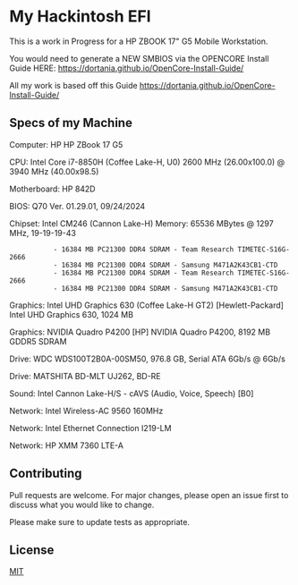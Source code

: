 # My Hackintosh EFI

This is a work in Progress for a HP ZBOOK 17" G5 Mobile Workstation. 

You would need to generate a NEW SMBIOS via the OPENCORE Install Guide HERE: https://dortania.github.io/OpenCore-Install-Guide/

All my work is based off this Guide https://dortania.github.io/OpenCore-Install-Guide/

## Specs of my Machine 

Computer:      HP HP ZBook 17 G5

CPU:           Intel Core i7-8850H (Coffee Lake-H, U0)
               2600 MHz (26.00x100.0) @ 3940 MHz (40.00x98.5)

Motherboard:   HP 842D

BIOS:          Q70 Ver. 01.29.01, 09/24/2024

Chipset:       Intel CM246 (Cannon Lake-H)
Memory:        65536 MBytes @ 1297 MHz, 19-19-19-43

               - 16384 MB PC21300 DDR4 SDRAM - Team Research TIMETEC-S16G-2666
               - 16384 MB PC21300 DDR4 SDRAM - Samsung M471A2K43CB1-CTD
               - 16384 MB PC21300 DDR4 SDRAM - Team Research TIMETEC-S16G-2666
               - 16384 MB PC21300 DDR4 SDRAM - Samsung M471A2K43CB1-CTD

Graphics:      Intel UHD Graphics 630 (Coffee Lake-H GT2) [Hewlett-Packard]
               Intel UHD Graphics 630, 1024 MB

Graphics:      NVIDIA Quadro P4200 [HP]
               NVIDIA Quadro P4200, 8192 MB GDDR5 SDRAM

Drive:         WDC  WDS100T2B0A-00SM50, 976.8 GB, Serial ATA 6Gb/s @ 6Gb/s

Drive:         MATSHITA BD-MLT UJ262, BD-RE

Sound:         Intel Cannon Lake-H/S - cAVS (Audio, Voice, Speech) [B0]

Network:       Intel Wireless-AC 9560 160MHz

Network:       Intel Ethernet Connection I219-LM

Network:       HP XMM 7360 LTE-A 

## Contributing

Pull requests are welcome. For major changes, please open an issue first
to discuss what you would like to change.

Please make sure to update tests as appropriate.

## License

[MIT](https://choosealicense.com/licenses/mit/)
